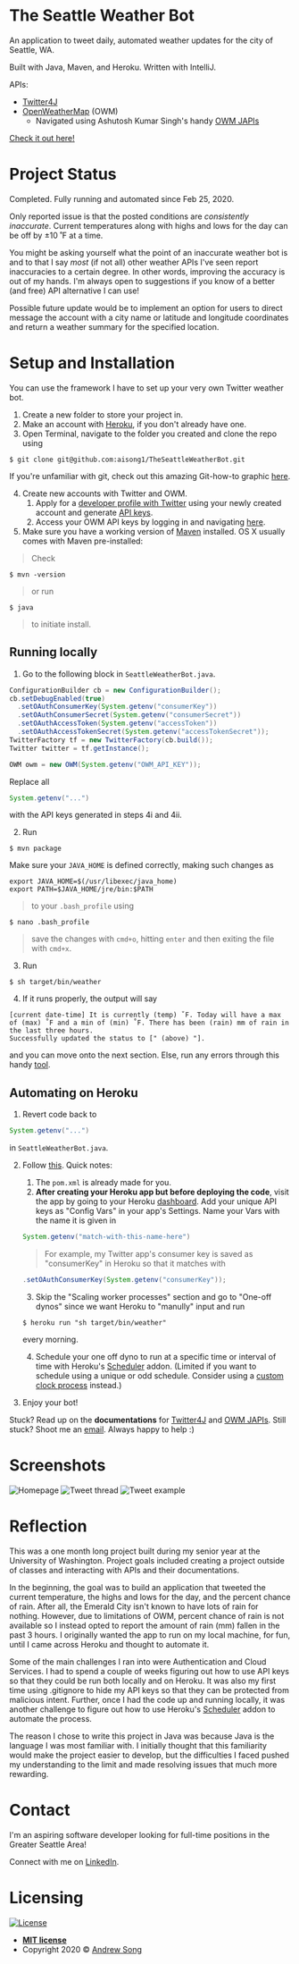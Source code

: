 # The Seattle Weather Bot

An application to tweet daily, automated weather updates for the city of Seattle, WA.

Built with Java, Maven, and Heroku. Written with IntelliJ.

APIs: 
- [Twitter4J](http://twitter4j.org/en/index.html) 
- [OpenWeatherMap](https://openweathermap.org/api) (OWM)
  - Navigated using Ashutosh Kumar Singh's handy [OWM JAPIs](https://bitbucket.org/aksinghnet/owm-japis/src/master/)

[Check it out here!](https://twitter.com/bot_seattle)

# Project Status

Completed. Fully running and automated since Feb 25, 2020. 

Only reported issue is that the posted conditions are *consistently inaccurate*. Current temperatures along with highs and lows for the day can be off by ±10 ˚F at a time. 

You might be asking yourself what the point of an inaccurate weather bot is and to that I say *most* (if not all) other weather APIs I've seen report inaccuracies to a certain degree. In other words, improving the accuracy is out of my hands. I'm always open to suggestions if you know of a better (and free) API alternative I can use!

Possible future update would be to implement an option for users to direct message the account with a city name or latitude and longitude coordinates and return a weather summary for the specified location. 

# Setup and Installation

You can use the framework I have to set up your very own Twitter weather bot.

1. Create a new folder to store your project in. 
2. Make an account with [Heroku](https://signup.heroku.com/), if you don't already have one.
3. Open Terminal, navigate to the folder you created and clone the repo using 
```shell
$ git clone git@github.com:aisong1/TheSeattleWeatherBot.git
``` 
If you're unfamiliar with git, check out this amazing Git-how-to graphic [here](https://rogerdudler.github.io/git-guide/).

4. Create new accounts with Twitter and OWM.
    1. Apply for a [developer profile with Twitter](https://developer.twitter.com/en.html) using your newly created account and generate [API keys](https://developer.twitter.com/en/apps).
    2. Access your OWM API keys by logging in and navigating [here](https://home.openweathermap.org/api_keys).
5. Make sure you have a working version of [Maven](https://maven.apache.org/install.html) installed. OS X usually comes with Maven pre-installed: 
> Check 
```shell
$ mvn -version
```
> or run 
```shell
$ java
```
> to initiate install. 

## Running locally
1. Go to the following block in `SeattleWeatherBot.java`.
```java
ConfigurationBuilder cb = new ConfigurationBuilder();
cb.setDebugEnabled(true)
  .setOAuthConsumerKey(System.getenv("consumerKey"))
  .setOAuthConsumerSecret(System.getenv("consumerSecret"))
  .setOAuthAccessToken(System.getenv("accessToken"))
  .setOAuthAccessTokenSecret(System.getenv("accessTokenSecret"));
TwitterFactory tf = new TwitterFactory(cb.build());
Twitter twitter = tf.getInstance();

OWM owm = new OWM(System.getenv("OWM_API_KEY"));
```
Replace all 
```java
System.getenv("...")
```
with the API keys generated in steps 4i and 4ii.
 
2. Run 
```shell
$ mvn package
```
Make sure your `JAVA_HOME` is defined correctly, making such changes as 
```
export JAVA_HOME=$(/usr/libexec/java_home)
export PATH=$JAVA_HOME/jre/bin:$PATH
```
> to your `.bash_profile` using 
```shell
$ nano .bash_profile
``` 
> save the changes with `cmd+o`, hitting `enter` and then exiting the file with `cmd+x`.

3. Run 
```shell
$ sh target/bin/weather
```
4. If it runs properly, the output will say 
```
[current date-time] It is currently (temp) ˚F. Today will have a max of (max) ˚F and a min of (min) ˚F. There has been (rain) mm of rain in the last three hours.
Successfully updated the status to [" (above) "].
```
and you can move onto the next section. Else, run any errors through this handy [tool](https://www.google.com).

## Automating on Heroku
1. Revert code back to 
```java
System.getenv("...")
```
in `SeattleWeatherBot.java`.

2. Follow [this](https://devcenter.heroku.com/articles/run-non-web-java-processes-on-heroku). Quick notes: 
    1. The `pom.xml` is already made for you.
    2. **After creating your Heroku app but before deploying the code**, visit the app by going to your Heroku [dashboard](dashboard.heroku.com). Add your unique API keys as "Config Vars" in your app's Settings. Name your Vars with the name it is given in 
    ```java
    System.getenv("match-with-this-name-here")
    ``` 
    > For example, my Twitter app's consumer key is saved as "consumerKey" in Heroku so that it matches with
    ```java 
    .setOAuthConsumerKey(System.getenv("consumerKey"));
    ```
    3. Skip the "Scaling worker processes" section and go to "One-off dynos" since we want Heroku to "manully" input and run
    ```shell
    $ heroku run "sh target/bin/weather"
    ``` 
    every morning. 
    
    4. Schedule your one off dyno to run at a specific time or interval of time with Heroku's [Scheduler](https://elements.heroku.com/addons/scheduler) addon. (Limited if you want to schedule using a unique or odd schedule. Consider using a [custom clock process](https://devcenter.heroku.com/articles/scheduled-jobs-custom-clock-processes) instead.)
3. Enjoy your bot!

Stuck? Read up on the **documentations** for [Twitter4J](http://twitter4j.org/javadoc/index.html) and [OWM JAPIs](https://bitbucket.org/aksinghnet/owm-japis/src/master/docs/). Still stuck? Shoot me an [email](mailto:andrewsong61@gmail.com). Always happy to help :)

# Screenshots 

![Homepage](/img/screenshot1.jpg?raw=true "Main page") 
![Tweet thread](/img/screenshot2.jpg?raw=true "Tweet thread") 
![Tweet example](/img/screenshot3.jpg?raw=true "Tweet example")


# Reflection

This was a one month long project built during my senior year at the University of Washington. Project goals included creating a project outside of classes and interacting with APIs and their documentations. 

In the beginning, the goal was to build an application that tweeted the current temperature, the highs and lows for the day, and the percent chance of rain. After all, the Emerald City isn't known to have lots of rain for nothing. However, due to limitations of OWM, percent chance of rain is not available so I instead opted to report the amount of rain (mm) fallen in the past 3 hours. I originally wanted the app to run on my local machine, for fun, until I came across Heroku and thought to automate it. 

Some of the main challenges I ran into were Authentication and Cloud Services. I had to spend a couple of weeks figuring out how to use API keys so that they could be run both locally and on Heroku. It was also my first time using .gitignore to hide my API keys so that they can be protected from malicious intent. Further, once I had the code up and running locally, it was another challenge to figure out how to use Heroku's [Scheduler](https://elements.heroku.com/addons/scheduler) addon to automate the process. 

The reason I chose to write this project in Java was because Java is the language I was most familiar with. I initially thought that this familiarity would make the project easier to develop, but the difficulties I faced pushed my understanding to the limit and made resolving issues that much more rewarding. 

# Contact 

I'm an aspiring software developer looking for full-time positions in the Greater Seattle Area! 

Connect with me on [LinkedIn](https://www.linkedin/in/andrewisong).

# Licensing

[![License](http://img.shields.io/:license-mit-blue.svg?style=flat-square)](http://badges.mit-license.org)

- **[MIT license](http://opensource.org/licenses/mit-license.php)**
- Copyright 2020 © [Andrew Song](https://www.linkedin/in/andrewisong)
